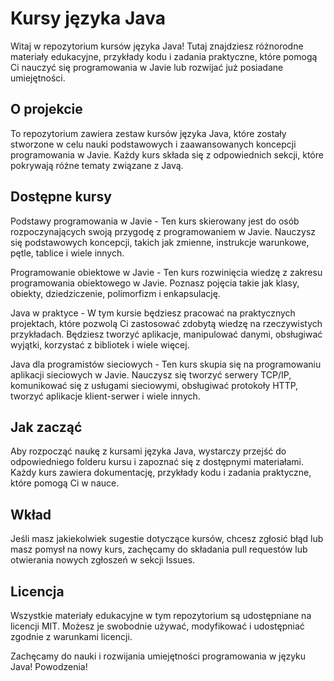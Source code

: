 # Kursy języka Java

Witaj w repozytorium kursów języka Java! Tutaj znajdziesz różnorodne materiały edukacyjne, przykłady kodu i zadania praktyczne, które pomogą Ci nauczyć się programowania w Javie lub rozwijać już posiadane umiejętności.

## **O projekcie**
To repozytorium zawiera zestaw kursów języka Java, które zostały stworzone w celu nauki podstawowych i zaawansowanych koncepcji programowania w Javie. Każdy kurs składa się z odpowiednich sekcji, które pokrywają różne tematy związane z Javą.

## **Dostępne kursy**
Podstawy programowania w Javie - Ten kurs skierowany jest do osób rozpoczynających swoją przygodę z programowaniem w Javie. Nauczysz się podstawowych koncepcji, takich jak zmienne, instrukcje warunkowe, pętle, tablice i wiele innych.

Programowanie obiektowe w Javie - Ten kurs rozwinięcia wiedzę z zakresu programowania obiektowego w Javie. Poznasz pojęcia takie jak klasy, obiekty, dziedziczenie, polimorfizm i enkapsulację.

Java w praktyce - W tym kursie będziesz pracować na praktycznych projektach, które pozwolą Ci zastosować zdobytą wiedzę na rzeczywistych przykładach. Będziesz tworzyć aplikacje, manipulować danymi, obsługiwać wyjątki, korzystać z bibliotek i wiele więcej.

Java dla programistów sieciowych - Ten kurs skupia się na programowaniu aplikacji sieciowych w Javie. Nauczysz się tworzyć serwery TCP/IP, komunikować się z usługami sieciowymi, obsługiwać protokoły HTTP, tworzyć aplikacje klient-serwer i wiele innych.

## **Jak zacząć**
Aby rozpocząć naukę z kursami języka Java, wystarczy przejść do odpowiedniego folderu kursu i zapoznać się z dostępnymi materiałami. Każdy kurs zawiera dokumentację, przykłady kodu i zadania praktyczne, które pomogą Ci w nauce.

## **Wkład**
Jeśli masz jakiekolwiek sugestie dotyczące kursów, chcesz zgłosić błąd lub masz pomysł na nowy kurs, zachęcamy do składania pull requestów lub otwierania nowych zgłoszeń w sekcji Issues.

## **Licencja**
Wszystkie materiały edukacyjne w tym repozytorium są udostępniane na licencji MIT. Możesz je swobodnie używać, modyfikować i udostępniać zgodnie z warunkami licencji.

Zachęcamy do nauki i rozwijania umiejętności programowania w języku Java! Powodzenia!
